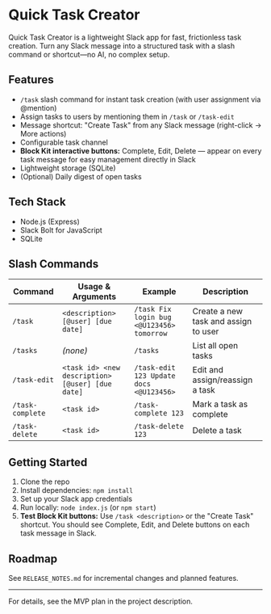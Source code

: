 # Quick Task Creator

Quick Task Creator is a lightweight Slack app for fast, frictionless task creation. Turn any Slack message into a structured task with a slash command or shortcut—no AI, no complex setup.

## Features

- `/task` slash command for instant task creation (with user assignment via @mention)
- Assign tasks to users by mentioning them in `/task` or `/task-edit`
- Message shortcut: "Create Task" from any Slack message (right-click → More actions)
- Configurable task channel
- **Block Kit interactive buttons:** Complete, Edit, Delete — appear on every task message for easy management directly in Slack
- Lightweight storage (SQLite)
- (Optional) Daily digest of open tasks

## Tech Stack

- Node.js (Express)
- Slack Bolt for JavaScript
- SQLite

## Slash Commands

| Command          | Usage & Arguments                                | Example                                   | Description                          |
| ---------------- | ------------------------------------------------ | ----------------------------------------- | ------------------------------------ |
| `/task`          | `<description> [@user] [due date]`               | `/task Fix login bug <@U123456> tomorrow` | Create a new task and assign to user |
| `/tasks`         | _(none)_                                         | `/tasks`                                  | List all open tasks                  |
| `/task-edit`     | `<task id> <new description> [@user] [due date]` | `/task-edit 123 Update docs <@U123456>`   | Edit and assign/reassign a task      |
| `/task-complete` | `<task id>`                                      | `/task-complete 123`                      | Mark a task as complete              |
| `/task-delete`   | `<task id>`                                      | `/task-delete 123`                        | Delete a task                        |

## Getting Started

1. Clone the repo
2. Install dependencies: `npm install`
3. Set up your Slack app credentials
4. Run locally: `node index.js` (or `npm start`)
5. **Test Block Kit buttons:** Use `/task <description>` or the "Create Task" shortcut. You should see Complete, Edit, and Delete buttons on each task message in Slack.

## Roadmap

See `RELEASE_NOTES.md` for incremental changes and planned features.

---

For details, see the MVP plan in the project description.
